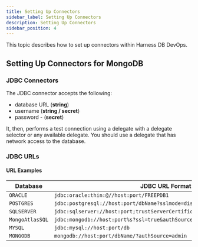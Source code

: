 ```yaml
---
title: Setting Up Connectors
sidebar_label: Setting Up Connectors
description: Setting Up Connectors 
sidebar_position: 4
---
```


This topic describes how to set up connectors within Harness DB DevOps. 

## Setting Up Connectors for MongoDB


### JDBC Connectors

The JDBC connector accepts the following:

 - database URL (**string**)
 - username  (**string / secret**)
 - password - (**secret**)

It, then, performs a test connection using a delegate with a delegate selector or any available delegate. You should use a delegate that has network access to the database.

### JDBC URLs

#### URL Examples

| Database | JDBC URL Format |
|------------------|------------------------------------------------------|
| `ORACLE` | `jdbc:oracle:thin:@//host:port/FREEPDB1` | 
| `POSTGRES` | `jdbc:postgresql://host:port/dbName?sslmode=disable` |
| `SQLSERVER` | `jdbc:sqlserver://host:port;trustServerCertificate=true;databaseName=master` | 
| `MongoAtlasSQL` | `jdbc:mongodb://host:port%s?ssl=true&authSource=admin` |
| `MYSQL` | `jdbc:mysql://host:port/db` |
| `MONGODB` | `mongodb://host:port/dbName/?authSource=admin` |
